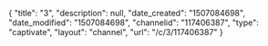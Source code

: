{
    "title": "3",
    "description": null,
    "date_created": "1507084698",
    "date_modified": "1507084698",
    "channelid": "117406387",
    "type": "captivate",
    "layout": "channel",
    "url": "\/c\/3\/117406387"
}